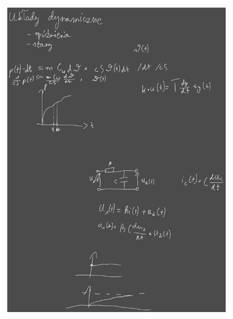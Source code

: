 ![Drawing 2023-05-24 07.31.09.excalidraw](/Notatki/Semestr%202/Teoria%20system%C3%B3w/Wyk%C5%82ady/Wyk%C5%82ad%207/Drawing%202023-05-24%2007.31.09.excalidraw.svg)